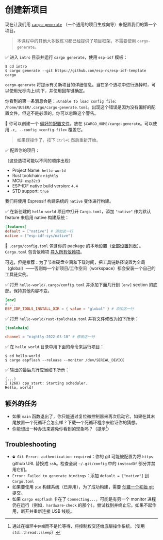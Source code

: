 # 创建新项目

现在让我们用 [`cargo-generate`](https://github.com/cargo-generate/cargo-generate) （一个通用的项目生成向导）来配置我们的第一个项目。

> 本课程中的其他大多数练习都已经提供了项目框架，不需要使用 `cargo-generate`。

✅ 进入 `intro` 目录并运行 `cargo generate`，使用 `esp-idf` 模板：

```shell
$ cd intro
$ cargo generate --git https://github.com/esp-rs/esp-idf-template cargo
```

`cargo-generate` 将提示有关新项目的详细信息。当在多个选项中进行选择时，可以使用光标向上/向下，并使用回车键确定。

你看到的第一条消息会是：`⚠️Unable to load config file: /home/$USER/.cargo/cargo-generate.toml`。出现这个错误是因为没有偏好的配置文件。但这不是必须的，你可以忽略这个警告。

🔎 你可以创建一个 [偏好的配置文件](https://cargo-generate.github.io/cargo-generate/favorites.html)，放在 `$CARGO_HOME/cargo-generate`。可以使用 `-c, --config <config-file>` 覆盖它。 


> 如果误操作了，按下 `Ctrl+C` 然后重新开始。

✅ 配置你的项目：

（这些选项可能以不同的顺序出现）

* Project Name: `hello-world`
* Rust toolchain: `nightly`
* MCU: `esp32c3`
* ESP-IDF native build version: `4.4`
* STD support: `true`

我们将使用 Espressif 构建系统的 `native` 变体进行构建。

✅ 在新创建的 `hello-world` 项目中打开 `Cargo.toml`，添加 `"native"` 作为默认 feature 来启用 native 构建系统：

```toml
[features]
default = ["native"] # 添加这一行
native = ["esp-idf-sys/native"]
```

🔎 `.cargo/config.toml` 包含你的 package 的本地设置（[全部设置列表](https://doc.rust-lang.org/cargo/reference/config.html)）。
`Cargo.toml` 包含依赖项 [导入所有依赖项](https://doc.rust-lang.org/cargo/guide/cargo-toml-vs-cargo-lock.html)。

可选，但是推荐：为了节省硬盘空间和下载时间，把工具链路径设置为全局（global）——否则每一个新项目/工作空间（workspace）都会安装一个自己的工具链实例。


✅ 打开 `hello-world/.cargo/config.toml` 并添加下面几行到 `[env]` section 的底部。保持其他内容不变。

```toml
[env]
# ... 
ESP_IDF_TOOLS_INSTALL_DIR = { value = "global" } # 添加这一行
```

✅ 打开 `hello-world/rust-toolchain.toml` 并将文件修改为如下所示：

```toml
[toolchain]

channel = "nightly-2022-03-10" # 修改这一行
```

✅ 在 `hello_world` 目录中用下面的命令来运行项目：

```shell
$ cd hello-world
$ cargo espflash --release --monitor /dev/SERIAL_DEVICE
```

✅ 输出的最后几行应当如下所示：

```shell
(...)
I (268) cpu_start: Starting scheduler.
Hello, world!
```

## 额外的任务
- 如果 `main` 函数退出了，你只能通过复位微控制器来再次启动它。如果在其末尾放置一个死循环会怎么样？下载一个死循环程序来验证你的猜想。
- 你能想出一种办法来避免你看到的现象吗？（提示[^hint]）

## Troubleshooting
- `⛔ Git Error: authentication required`：你的 git 可能被配置为将 `https` github URL 替换成 `ssh`。检查全局 `~/.git/config` 中的 `insteadOf` 部分并禁用它们。
- `Error: Failed to generate bindings`：添加 `default = ["native"]` 到 `Cargo.toml`
- 如果要使用 `pio` 构建系统（已弃用），为了成功构建，需要 [创建一个初始 git 提交](https://github.com/espressif/esp-idf/issues/3920)。
- 如果 `cargo espflash` 卡在了 `Connecting...`，可能是有另一个 monitor 进程仍在运行（例如，`hardware-check` 的那个）。尝试找到并终止它。如果不起作用，断开并重新连接 USB 线缆。

[^hint]: 通过在循环中`休眠`而不是忙等待，将控制权交还给底层操作系统。（使用 `std::thread::sleep`）